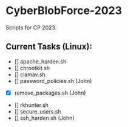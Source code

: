 # CyberBlobForce-2023
Scripts for CP 2023.

## Current Tasks (Linux):

- [] apache_harden.sh
- [] chrootkit.sh
- [] clamav.sh
- [] password_policies.sh (John)
- [x] remove_packages.sh (John)
- [] rkhunter.sh
- [] secure_users.sh
- [] ssh_harden.sh (John)
